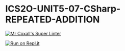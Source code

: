 # ICS2O-UNIT5-07-CSharp-REPEATED-ADDITION

[![Mr Coxall's Super Linter](https://github.com/Alex-Nelson-1/ICS2O-UNIT5-07-CSharp-REPEATED-ADDITION/workflows/Mr%20Coxall's%20Super%20Linter/badge.svg)](https://github.com/Alex-Nelson-1/ICS2O-UNIT5-07-CSharp-REPEATED-ADDITION/actions/)

[![Run on Repl.it](https://repl.it/badge/github/Alex-Nelson-1/ICS2O-UNIT5-07-CSharp-REPEATED-ADDITION)](https://repl.it/github/Alex-Nelson-1/ICS2O-UNIT5-07-CSharp-REPEATED-ADDITION)
